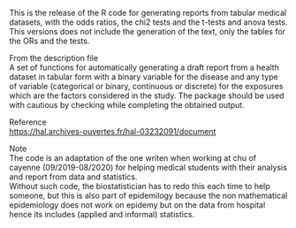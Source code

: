 
This is the release of the R code for generating reports from tabular medical datasets,
with the odds ratios, the chi2 tests and the t-tests and anova tests. This versions does 
not include the generation of the text, only the tables for the ORs and the tests. <br /> 

From the description file <br /> 
A set of functions for automatically generating a draft report from a health dataset in tabular 
form with a binary variable for the disease and any type of variable (categorical or binary, 
continuous or discrete) for the exposures which are the factors considered in the study. The 
package should be used with cautious by checking while completing the obtained output. <br /> 

Reference  <br /> 
https://hal.archives-ouvertes.fr/hal-03232091/document

Note  <br />
The code is an adaptation of the one writen when working at chu of cayenne (09/2019-08/2020) 
for helping medical students with their analysis and report from data and statistics. <br /> 
Without such code, the biostatistician has to redo this each time to help someone, but this 
is also part of epidemilogy because the non mathematical epidemiology does not work on epidemy 
but on the data from hospital hence its includes (applied and informal) statistics.
